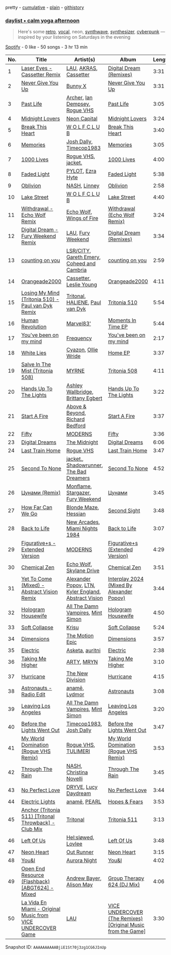 pretty - [cumulative](/playlists/cumulative/37i9dQZF1EP6YuccBxUcC1.md) - [plain](/playlists/plain/37i9dQZF1EP6YuccBxUcC1) - [githistory](https://github.githistory.xyz/mdn522/spotify-playlist-archive/blob/main/playlists/plain/37i9dQZF1EP6YuccBxUcC1)

### [daylist • calm yoga afternoon](https://open.spotify.com/playlist/37i9dQZF1EP6YuccBxUcC1)

> Here's some <a href="spotify:playlist:37i9dQZF1EIeaq4GvA0R5R">retro</a>, <a href="spotify:playlist:37i9dQZF1EIh63owXxL0BE">vocal</a>, neon, <a href="spotify:playlist:37i9dQZF1EIhdusJHpCNoA">synthwave</a>, <a href="spotify:playlist:37i9dQZF1EIh2woVf6DFfc">synthesizer</a>, <a href="spotify:playlist:37i9dQZF1EIe7gaE4DrZPs">cyberpunk</a> — inspired by your listening on Saturdays in the evening

[Spotify](https://open.spotify.com/user/spotify) - 0 like - 50 songs - 3 hr 13 min

| No. | Title | Artist(s) | Album | Length |
|---|---|---|---|---|
| 1 | [Laser Eyes \- Cassetter Remix](https://open.spotify.com/track/310AD47ZKDjyQLgPYFMUJS) | [LAU](https://open.spotify.com/artist/3i1ZPTMkrfR7cAHBY77Bz4), [AKRAS](https://open.spotify.com/artist/526l83JGpr5wgOKWHVSnWN), [Cassetter](https://open.spotify.com/artist/6rzOP8pWzUuXlniCGCtrcE) | [Digital Dream \(Remixes\)](https://open.spotify.com/album/6wNbRaY68XyJOHxkEIHTzU) | 3:31 |
| 2 | [Never Give You Up](https://open.spotify.com/track/1Dl3FlKnvlMY14SDOFCvXo) | [Bunny X](https://open.spotify.com/artist/1Jm30qu7cd4QfXkJSoYL6y) | [Never Give You Up](https://open.spotify.com/album/50D1BwhQgkjSijBKZy6N55) | 3:31 |
| 3 | [Past Life](https://open.spotify.com/track/6J2yLj1MaO3c95cNTysdeJ) | [Archer](https://open.spotify.com/artist/4gbXL3j10hCXZyOQD37EtE), [Ian Dempsey](https://open.spotify.com/artist/7Hf94n18KEGOOx20QAsLyZ), [Rogue VHS](https://open.spotify.com/artist/55DhV9I8VahoWvpa3QMPP5) | [Past Life](https://open.spotify.com/album/7Ft9WtzFtRdW84q5O84h60) | 3:05 |
| 4 | [Midnight Lovers](https://open.spotify.com/track/3hlzKgKIhTPo6mlbMdfqt6) | [Neon Capital](https://open.spotify.com/artist/7oat0qyfHf6VP8SnMwSN0J) | [Midnight Lovers](https://open.spotify.com/album/3WnzYSxrS307TjrIsqF8Dl) | 3:24 |
| 5 | [Break This Heart](https://open.spotify.com/track/2sSkMcOxinIvYdgJ9SvNTo) | [W O L F C L U B](https://open.spotify.com/artist/4dCDYKtFTMnKCI9PvEwMQX) | [Break This Heart](https://open.spotify.com/album/0X52sSXLXcrzXSyFlKzzrk) | 3:40 |
| 6 | [Memories](https://open.spotify.com/track/2Rnghk8KZhNaGX06CRSn62) | [Josh Dally](https://open.spotify.com/artist/1rTWoB7Gxm4YbWfrDc4EBt), [Timecop1983](https://open.spotify.com/artist/6zrgIu0skCCFS7Ke9xOj1r) | [Memories](https://open.spotify.com/album/6GXBC4lIYKVSMSqoBH9HCL) | 3:05 |
| 7 | [1000 Lives](https://open.spotify.com/track/4BfBW8vTrALFDErRgxVElc) | [Rogue VHS](https://open.spotify.com/artist/55DhV9I8VahoWvpa3QMPP5), [jacket.](https://open.spotify.com/artist/1WRSKgBDoWpIPJnDQvwPAt) | [1000 Lives](https://open.spotify.com/album/74WoCW5mehKYwL6lpThDtE) | 4:00 |
| 8 | [Faded Light](https://open.spotify.com/track/6CNnO4Ptvtby0wPRcraMuo) | [PYLOT](https://open.spotify.com/artist/3ZLe7OttXFn3JOPVZ9Vrr0), [Ezra Hyte](https://open.spotify.com/artist/5WwVE1UtiLGcfAStm26V9I) | [Faded Light](https://open.spotify.com/album/0wQAmln55iRSysZWNhNraL) | 5:38 |
| 9 | [Oblivion](https://open.spotify.com/track/7226DXheo7UIwzshJEwNiB) | [NASH](https://open.spotify.com/artist/70Zt1rJ1BkEhCyJPY0wKIZ), [Linney](https://open.spotify.com/artist/0vomb9Zaob10lPzxBcIiNb) | [Oblivion](https://open.spotify.com/album/3Q3dGxm1rhGQKN501CDJzg) | 2:58 |
| 10 | [Lake Street](https://open.spotify.com/track/7tL80xd1ouGXx7xBSd9ZQz) | [W O L F C L U B](https://open.spotify.com/artist/4dCDYKtFTMnKCI9PvEwMQX) | [Lake Street](https://open.spotify.com/album/3zzjKnE6o6yAJ5D8RQgiQP) | 4:40 |
| 11 | [Withdrawal \- Echo Wolf Remix](https://open.spotify.com/track/1AIPxJnYqqG67AYfXWs9xC) | [Echo Wolf](https://open.spotify.com/artist/60ZQkaf0EkOhPZOKlwYv5s), [Wings of Fire](https://open.spotify.com/artist/37d6kKgErHGDoSuoDpoRoq) | [Withdrawal \(Echo Wolf Remix\)](https://open.spotify.com/album/7uDAKnZ8Xa3gIHX2QtBfQ3) | 3:24 |
| 12 | [Digital Dream \- Fury Weekend Remix](https://open.spotify.com/track/6t94ype0hQ8uXVs0PrmRnJ) | [LAU](https://open.spotify.com/artist/3i1ZPTMkrfR7cAHBY77Bz4), [Fury Weekend](https://open.spotify.com/artist/7KxS1dL7Q7jxMkyb2ZvzXH) | [Digital Dream \(Remixes\)](https://open.spotify.com/album/6wNbRaY68XyJOHxkEIHTzU) | 3:34 |
| 13 | [counting on you](https://open.spotify.com/track/1gY0B8A75V0FgkoVP40iHy) | [LSR/CITY](https://open.spotify.com/artist/0YQ22xAzgefaKw8vKCAEp2), [Gareth Emery](https://open.spotify.com/artist/0hprEC0nsWuQPSHag1O2Vi), [Coheed and Cambria](https://open.spotify.com/artist/3utxjLheHaVEd9bPjQRsy8) | [counting on you](https://open.spotify.com/album/5toJaA5ZDKhakB72OGPxm4) | 2:59 |
| 14 | [Orangeade2000](https://open.spotify.com/track/3goL2b9Uf2cYdijhGsMM19) | [Cassetter](https://open.spotify.com/artist/6rzOP8pWzUuXlniCGCtrcE), [Leslie Young](https://open.spotify.com/artist/2uJqKCdA0SUQC8kJ6KmWAP) | [Orangeade2000](https://open.spotify.com/album/1VaLzzQEdI7oOVVPcPt64A) | 4:11 |
| 15 | [Losing My Mind \(Tritonia 510\) \- Paul van Dyk Remix](https://open.spotify.com/track/7kVXuSQcoyRpjtC4qHcCQY) | [Tritonal](https://open.spotify.com/artist/521qvhdobR0GzhvU6TFw76), [HALIENE](https://open.spotify.com/artist/1sKIizVYeHkGy7Tjmn9QRj), [Paul van Dyk](https://open.spotify.com/artist/7wU1naftD3lNq7rNsiDvOR) | [Tritonia 510](https://open.spotify.com/album/7b3y0xnrCyzB5wsouWvPry) | 5:54 |
| 16 | [Human Revolution](https://open.spotify.com/track/3V3rKxLKhuyzLgfUsHdgMB) | [Marvel83'](https://open.spotify.com/artist/31b6PTO6eCjLsm85tvkgXz) | [Moments In Time EP](https://open.spotify.com/album/1q7hfAylfd6AklgtwOHxoJ) | 5:44 |
| 17 | [You've been on my mind](https://open.spotify.com/track/3KfBEs0qma2KJ7w5zk8hZt) | [Frequency](https://open.spotify.com/artist/5g5p6tE51vXj77ksFisdvU) | [You've been on my mind](https://open.spotify.com/album/7tnwuVxL1ZmeZdb8b6FXW7) | 2:17 |
| 18 | [White Lies](https://open.spotify.com/track/3vva1EJU7ZYPkKFqKvUGMJ) | [Cyazon](https://open.spotify.com/artist/7yiGQoPOHVrr5LGKf5VwP8), [Ollie Wride](https://open.spotify.com/artist/1anhHn744LbctzF9EHpvea) | [Home EP](https://open.spotify.com/album/2WKwCyTAcYjHvW3ZnVhgjD) | 3:37 |
| 19 | [Salve In The Mist \(Tritonia 508\)](https://open.spotify.com/track/70xun6k9RmIOTjTBjTIAeN) | [MYRNE](https://open.spotify.com/artist/41DKMtAnhVo7aDeluAHDJg) | [Tritonia 508](https://open.spotify.com/album/5pu0k2QdMV7kFzwLfAUyIj) | 4:11 |
| 20 | [Hands Up To The Lights](https://open.spotify.com/track/0K6asdgs5nvFq473ilycFA) | [Ashley Wallbridge](https://open.spotify.com/artist/4hNpdlfPY7R51u4FEkBxJG), [Brittany Egbert](https://open.spotify.com/artist/1mQw28X8O2WndUUfZuZKgv) | [Hands Up To The Lights](https://open.spotify.com/album/7beUroThZGpKwMtWiVLWvv) | 3:22 |
| 21 | [Start A Fire](https://open.spotify.com/track/1JRT85GUkv47WyVRwnIEA9) | [Above & Beyond](https://open.spotify.com/artist/10gzBoINW3cLJfZUka8Zoe), [Richard Bedford](https://open.spotify.com/artist/5JbD3IL6449LrMT8ct6KTB) | [Start A Fire](https://open.spotify.com/album/7qViCh6TgkVwJJdIyKkCmi) | 3:37 |
| 22 | [Fifty](https://open.spotify.com/track/5AcT0sx76sVAhQEAvLMV4U) | [MODERNS](https://open.spotify.com/artist/11ixZj3J67XqAo6Tzn3vcf) | [Fifty](https://open.spotify.com/album/0mVfryjRYnX8Lm3fvxK7cR) | 3:36 |
| 23 | [Digital Dreams](https://open.spotify.com/track/0cEZKdHAH1eZqdqpflrA4Y) | [The Midnight](https://open.spotify.com/artist/2NFrAuh8RQdQoS7iYFbckw) | [Digital Dreams](https://open.spotify.com/album/6L7wgPoslU13RWe2ZIxo2J) | 6:06 |
| 24 | [Last Train Home](https://open.spotify.com/track/0mSYPN0LW8mpMPqA4wGO41) | [Rogue VHS](https://open.spotify.com/artist/55DhV9I8VahoWvpa3QMPP5) | [Last Train Home](https://open.spotify.com/album/3ZUtelkikkw0JvoSxJ2cvr) | 3:47 |
| 25 | [Second To None](https://open.spotify.com/track/23hoOVI8Ci3W8MqRnQuzYR) | [jacket.](https://open.spotify.com/artist/1WRSKgBDoWpIPJnDQvwPAt), [Shadowrunner](https://open.spotify.com/artist/1OYk49hKlmIoIdyr6WegVw), [The Bad Dreamers](https://open.spotify.com/artist/71Char2jLgXkG97fBjqNNY) | [Second To None](https://open.spotify.com/album/7cBTMCCiQ98TB8cwKbTSRX) | 4:52 |
| 26 | [Цунами \(Remix\)](https://open.spotify.com/track/2aq7P6aNoXWsv4RPZCcOPB) | [Monflame](https://open.spotify.com/artist/1hAJr3NxxQ0PDwgZz3exNs), [Stargazer](https://open.spotify.com/artist/3TDZW78VOb0p83vP1SCo2H), [Fury Weekend](https://open.spotify.com/artist/7KxS1dL7Q7jxMkyb2ZvzXH) | [Цунами](https://open.spotify.com/album/0h2L85qzinWdDh1T6QvQzb) | 3:45 |
| 27 | [How Far Can We Go](https://open.spotify.com/track/5DNi6uVj9Fcen65EbJwI4I) | [Blonde Maze](https://open.spotify.com/artist/7jKdwKEJDwdloy2X6fyk9Y), [Hessian](https://open.spotify.com/artist/3LOXsWYvJPnBVnQzCquxAs) | [Second Sight](https://open.spotify.com/album/5I6PqYr0qD0CJjXa9IGqE7) | 3:48 |
| 28 | [Back to Life](https://open.spotify.com/track/5sSGuIZ8yDraLkBu2dKUVV) | [New Arcades](https://open.spotify.com/artist/47L5KPLfDahuPp5llMO2wF), [Miami Nights 1984](https://open.spotify.com/artist/18iQQOuyGlHunPVzmoLY20) | [Back to Life](https://open.spotify.com/album/2fJ0EnbIhJIySAwfavRyZ2) | 3:07 |
| 29 | [Figurative+s \- Extended Version](https://open.spotify.com/track/4xgSq8ytgmZYmwgvb1HxWU) | [MODERNS](https://open.spotify.com/artist/11ixZj3J67XqAo6Tzn3vcf) | [Figurative+s \(Extended Version\)](https://open.spotify.com/album/4VEUcUzNTX2Uq806x08HrI) | 4:29 |
| 30 | [Chemical Zen](https://open.spotify.com/track/2T8MCFRjrWWiFxJbhkLMcL) | [Echo Wolf](https://open.spotify.com/artist/60ZQkaf0EkOhPZOKlwYv5s), [Skylane Drive](https://open.spotify.com/artist/6qfLqXdTPnpXVYRMgW8y2S) | [Chemical Zen](https://open.spotify.com/album/3C6Pid9LjOySzZh4dRHRmG) | 3:51 |
| 31 | [Yet To Come \(Mixed\) \- Abstract Vision Remix](https://open.spotify.com/track/6YCBJeFzo5fYSDAUXxYvAx) | [Alexander Popov](https://open.spotify.com/artist/4zNhfG6i4QlfUuzt1hBGu2), [LTN](https://open.spotify.com/artist/2IK99qf3aYxFWkgCkc7kQ3), [Kyler England](https://open.spotify.com/artist/6YvjlSVLWjXqSvATafQkSK), [Abstract Vision](https://open.spotify.com/artist/38ll04WO5aX23GmDvdneOr) | [Interplay 2024 \(Mixed By Alexander Popov\)](https://open.spotify.com/album/772ix1AJhRhey7z2y60sg5) | 3:44 |
| 32 | [Hologram Housewife](https://open.spotify.com/track/5Ocs2FtkBSvwcmyBr8xGwU) | [All The Damn Vampires](https://open.spotify.com/artist/2U0OKMms9WuTVQztib78cH), [Mint Simon](https://open.spotify.com/artist/6CEtNCfXfEPpei0YBb0ZCh) | [Hologram Housewife](https://open.spotify.com/album/4l5oYr5Zsf15jSUZpvf5y9) | 4:50 |
| 33 | [Soft Collapse](https://open.spotify.com/track/55L0yqs5tnGIC7jgRMDqz0) | [Krisu](https://open.spotify.com/artist/4fDwpQvKm3wRao9O2SzU89) | [Soft Collapse](https://open.spotify.com/album/3C4k2rOSL2jttDt05EhBFi) | 5:24 |
| 34 | [Dimensions](https://open.spotify.com/track/6WsSZb8K6dGseicoIRb5r0) | [The Motion Epic](https://open.spotify.com/artist/2maV9w4OlFpfWlMX3URDuN) | [Dimensions](https://open.spotify.com/album/4e2fo4k2cRj3xs06N5dYHT) | 3:57 |
| 35 | [Electric](https://open.spotify.com/track/7H41GAJg2RoDWVaMqJ9sGv) | [Asketa](https://open.spotify.com/artist/2rJlTPC0ClcoQmNWci4C03), [auritni](https://open.spotify.com/artist/6S7iMNv0pzmmXn7nrZ2ggS) | [Electric](https://open.spotify.com/album/4TZ6aHREqEY6Zw6n5g231C) | 2:38 |
| 36 | [Taking Me Higher](https://open.spotify.com/track/0UoiboSXdV8r2Yd40Oho08) | [ARTY](https://open.spotify.com/artist/1rSGNXhhYuWoq9BEz5DZGO), [MRYN](https://open.spotify.com/artist/6nvB3AlAAvRl4OGvPOPsMR) | [Taking Me Higher](https://open.spotify.com/album/3nKZqNHlPc7Vof0KMzIlVT) | 3:10 |
| 37 | [Hurricane](https://open.spotify.com/track/3DYeLkSDkVYRMM8JnJhRGj) | [The New Division](https://open.spotify.com/artist/1Cb9Edoxp02mgY0VWVlwQo) | [Hurricane](https://open.spotify.com/album/1bGmEGhp6AqfuAkCLbqvnT) | 4:15 |
| 38 | [Astronauts \- Radio Edit](https://open.spotify.com/track/6ZODfSDYGjyRRr3GjDtUo4) | [anamē](https://open.spotify.com/artist/3sZvCZHU2V2idOYyUl3fBi), [Lydmor](https://open.spotify.com/artist/5aubywQASFk4xdR0fVTxFR) | [Astronauts](https://open.spotify.com/album/5nobTdVFKvWRkJBC2qPIbI) | 3:08 |
| 39 | [Leaving Los Angeles](https://open.spotify.com/track/4l2qyPSSJrsT4TjqSaS1qt) | [All The Damn Vampires](https://open.spotify.com/artist/2U0OKMms9WuTVQztib78cH), [Mint Simon](https://open.spotify.com/artist/6CEtNCfXfEPpei0YBb0ZCh) | [Leaving Los Angeles](https://open.spotify.com/album/0ZjKPcSVA4bvtPNhrQp2uk) | 3:20 |
| 40 | [Before the Lights Went Out](https://open.spotify.com/track/68iVIAutb0BMAWEXBU9BqN) | [Timecop1983](https://open.spotify.com/artist/6zrgIu0skCCFS7Ke9xOj1r), [Josh Dally](https://open.spotify.com/artist/1rTWoB7Gxm4YbWfrDc4EBt) | [Before the Lights Went Out](https://open.spotify.com/album/4UborRD4pW8Odl6HpPMdhL) | 3:47 |
| 41 | [My World Domination \(Rogue VHS Remix\)](https://open.spotify.com/track/73nCuQvS70aSNpsRqoXLGb) | [Rogue VHS](https://open.spotify.com/artist/55DhV9I8VahoWvpa3QMPP5), [TULIMERI](https://open.spotify.com/artist/0UHbkgsKvtf1k4bVo0DsM0) | [My World Domination \(Rogue VHS Remix\)](https://open.spotify.com/album/2HOwc8MKBjJwynPePm9LH7) | 3:53 |
| 42 | [Through The Rain](https://open.spotify.com/track/7ugStIUkn5ADzuRovHwSp3) | [NASH](https://open.spotify.com/artist/70Zt1rJ1BkEhCyJPY0wKIZ), [Christina Novelli](https://open.spotify.com/artist/1dbzT291PCwwYJK0l3Tr1n) | [Through The Rain](https://open.spotify.com/album/5KPMBiThSiL7HwCbFP4rcC) | 3:45 |
| 43 | [No Perfect Love](https://open.spotify.com/track/25st4EdwS7dGdeTeeuVlJt) | [DRYVE](https://open.spotify.com/artist/56Adjcmdh6qICMhFUOuPER), [Lucy Daydream](https://open.spotify.com/artist/0RQEMnWcCrVW4vkPFbAVsg) | [No Perfect Love](https://open.spotify.com/album/0GxAgZrg3IFBpT41C10IsO) | 3:44 |
| 44 | [Electric Lights](https://open.spotify.com/track/5lM1XLMAHMl8Xf04YvKvY4) | [anamē](https://open.spotify.com/artist/3sZvCZHU2V2idOYyUl3fBi), [PEARL](https://open.spotify.com/artist/6hZgNWpmI3Ti681I6IPEvW) | [Hopes & Fears](https://open.spotify.com/album/66ODhKZdsc1OGt8os34KUV) | 3:53 |
| 45 | [Anchor \(Tritonia 511\) \[Tritonal Throwback\] \- Club Mix](https://open.spotify.com/track/7tqbyPJ05JbgoDrVJYTV9i) | [Tritonal](https://open.spotify.com/artist/521qvhdobR0GzhvU6TFw76) | [Tritonia 511](https://open.spotify.com/album/4k4ACly49qSanYAf7Tcf4I) | 3:13 |
| 46 | [Left Of Us](https://open.spotify.com/track/70Qoe9CgHhBTQJkKLuGdD5) | [Hel:sløwed](https://open.spotify.com/artist/153wxN1mEz167KM0a34zss), [Lovlee](https://open.spotify.com/artist/0cPmf8oWIjuDXYrzsNFjj8) | [Left Of Us](https://open.spotify.com/album/6eCUTW4kxnG5UporA5xmYY) | 3:48 |
| 47 | [Neon Heart](https://open.spotify.com/track/0DJ1p2hJkNmltQvLZAYIlo) | [Out Runner](https://open.spotify.com/artist/3QstF3bI4Hk8PkQHRehY8v) | [Neon Heart](https://open.spotify.com/album/2DOSj6Adb1uw43WptDhMof) | 3:15 |
| 48 | [You&I](https://open.spotify.com/track/1uYUNUD9w8dTi7AuUcxbjq) | [Aurora Night](https://open.spotify.com/artist/58PDMEzS2t3Ud9cI5epA12) | [You&I](https://open.spotify.com/album/0drLA7bAnw76MywI9E04js) | 4:02 |
| 49 | [Open End Resource \(Flashback\) \[ABGT624\] \- Mixed](https://open.spotify.com/track/76bAK6Nv32srmqXIvdClvO) | [Andrew Bayer](https://open.spotify.com/artist/5dFuu05x8SPBuymudrTBU8), [Alison May](https://open.spotify.com/artist/6jd3NCxzDeLS4wAO168T60) | [Group Therapy 624 \(DJ Mix\)](https://open.spotify.com/album/279ofN4N0ReVti56VFJ7mM) | 4:06 |
| 50 | [La Vida En Miami \- Original Music from VICE UNDERCOVER Game](https://open.spotify.com/track/3RftrTICGoWuKq8oHrRG3y) | [LAU](https://open.spotify.com/artist/3i1ZPTMkrfR7cAHBY77Bz4) | [VICE UNDERCOVER \(The Remixes\) \[Original Music from the Game\]](https://open.spotify.com/album/3yCwsL0f1eE7P8EA190mOE) | 3:30 |

Snapshot ID: `AAAAAAAAAABjiE1St70j3zg1CG6JInUp`
